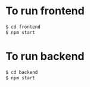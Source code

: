 # To run frontend
```sh
$ cd frontend
$ npm start
```

# To run backend
```sh
$ cd backend
$ npm start
``` 
